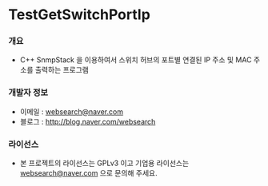 ﻿# TestGetSwitchPortIp

### 개요

* C++ SnmpStack 을 이용하여서 스위치 허브의 포트별 연결된 IP 주소 및 MAC 주소를 출력하는 프로그램

### 개발자 정보

* 이메일 : websearch@naver.com
* 블로그 : http://blog.naver.com/websearch

### 라이선스

* 본 프로젝트의 라이선스는 GPLv3 이고 기업용 라이선스는 websearch@naver.com 으로 문의해 주세요.

